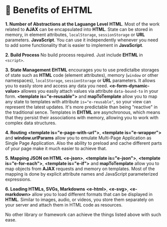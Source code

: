 # 🚀 Benefits of EHTML

**1. Number of Abstractions at the Laguange Level**
**HTML**. Most of the work related to **AJAX** can be encapsulated into **HTML**. State can be stored in memory, in element attributes, `localStorage`, `sessionStorage` or **URL** parameters.
**JavaScript**. You can use it independently whenever you need to add some functionality that is easier to implement in **JavaScript**.

**2. Build Process**
No build process required. Just include **EHTML** in `<script>`.

**3. State Management**
**EHTML** encourages you to use predictalbe storages of state such as **HTML** code (element attributes), memory (`window` or other namespaces), `localStorage`, `sessionStorage` or **URL** parameters. It allows you to easily store and access any data you need.
**&lt;e-form-dynamic-value&gt;** allowes you easily attach values via attribute `data-bound-to` in your form.
**&lt;template is="e-reusable"&gt;** and **mapToTemplate** allow you to map any state to templates with attribute `is="e-reusable"`, so your view can represent the latest updates. It's more predictable than being "reactive" in the traditional sence. Templates in **EHTML** are asynchronous, which means that they persist their associations with memory, allowing you to work with complex data structures.

**4. Routing**
**&lt;template is="e-page-with-url"&gt;**, **&lt;template is="e-wrapper"&gt;** and **window.urlParams** allow you to emulate Multi-Page Application as Single Page Application. Also the ability to preload and cache different parts of your page make it much easier to achieve that.

**5. Mapping JSON on HTML**
**&lt;e-json&gt;**, **&lt;template is="e-json"&gt;**, **&lt;template is="e-for-each"&gt;**, **&lt;template is="e-if"&gt;** and **mapToTemplate** allow you to map objects from **AJAX** requests and memory on templates. Most of the mapping is done by explicit attribute names and JavaScript parameterized expressions.

**6. Loading HTMLs, SVGs, Markdowns**
**&lt;e-html&gt;**, **&lt;e-svg&gt;**, **&lt;e-markdown&gt;** allow you to load different formats that can be displayed in **HTML**. Similar to images, audio, or videos, you store them separately on your server and attach them in HTML code as resources.

No other library or framework can achieve the things listed above with such ease.
